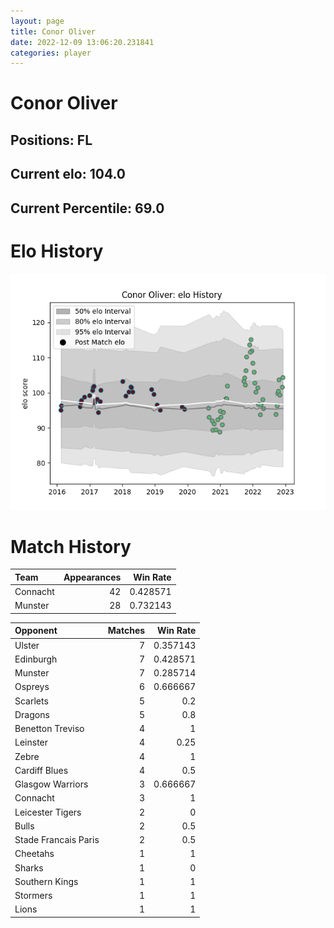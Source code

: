 ```yaml
---  
layout: page  
title: Conor Oliver  
date: 2022-12-09 13:06:20.231841  
categories: player  
---
```

# Conor Oliver

## Positions: FL

## Current elo: 104.0

## Current Percentile: 69.0

# Elo History


![elo history](history_ConorOliver.png)
# Match History


| Team     |   Appearances |   Win Rate |
|:---------|--------------:|-----------:|
| Connacht |            42 |   0.428571 |
| Munster  |            28 |   0.732143 |

| Opponent             |   Matches |   Win Rate |
|:---------------------|----------:|-----------:|
| Ulster               |         7 |   0.357143 |
| Edinburgh            |         7 |   0.428571 |
| Munster              |         7 |   0.285714 |
| Ospreys              |         6 |   0.666667 |
| Scarlets             |         5 |   0.2      |
| Dragons              |         5 |   0.8      |
| Benetton Treviso     |         4 |   1        |
| Leinster             |         4 |   0.25     |
| Zebre                |         4 |   1        |
| Cardiff Blues        |         4 |   0.5      |
| Glasgow Warriors     |         3 |   0.666667 |
| Connacht             |         3 |   1        |
| Leicester Tigers     |         2 |   0        |
| Bulls                |         2 |   0.5      |
| Stade Francais Paris |         2 |   0.5      |
| Cheetahs             |         1 |   1        |
| Sharks               |         1 |   0        |
| Southern Kings       |         1 |   1        |
| Stormers             |         1 |   1        |
| Lions                |         1 |   1        |